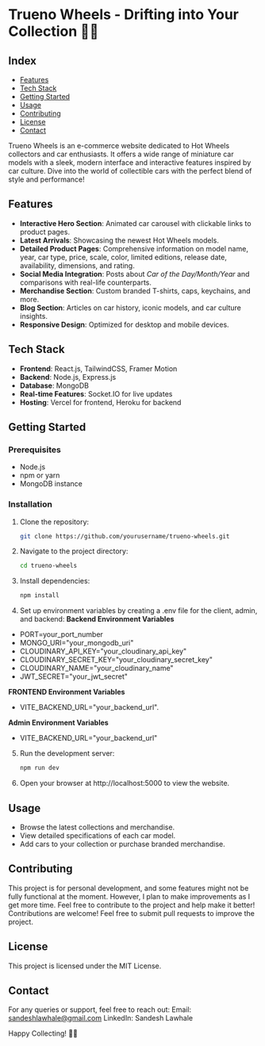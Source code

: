 # Trueno Wheels - Drifting into Your Collection 🚗💨

## Index
- [Features](#-features)
- [Tech Stack](#%EF%B8%8F-tech-stack)
- [Getting Started](#-getting-started)
- [Usage](#-usage)
- [Contributing](#-contributing)
- [License](#-license)
- [Contact](#-contact)

Trueno Wheels is an e-commerce website dedicated to Hot Wheels collectors and car enthusiasts. It offers a wide range of miniature car models with a sleek, modern interface and interactive features inspired by car culture. Dive into the world of collectible cars with the perfect blend of style and performance!

## Features
- **Interactive Hero Section**: Animated car carousel with clickable links to product pages.
- **Latest Arrivals**: Showcasing the newest Hot Wheels models.
- **Detailed Product Pages**: Comprehensive information on model name, year, car type, price, scale, color, limited editions, release date, availability, dimensions, and rating.
- **Social Media Integration**: Posts about *Car of the Day/Month/Year* and comparisons with real-life counterparts.
- **Merchandise Section**: Custom branded T-shirts, caps, keychains, and more.
- **Blog Section**: Articles on car history, iconic models, and car culture insights.
- **Responsive Design**: Optimized for desktop and mobile devices.

## Tech Stack
- **Frontend**: React.js, TailwindCSS, Framer Motion
- **Backend**: Node.js, Express.js
- **Database**: MongoDB
- **Real-time Features**: Socket.IO for live updates
- **Hosting**: Vercel for frontend, Heroku for backend

## Getting Started

### Prerequisites
- Node.js
- npm or yarn
- MongoDB instance

### Installation
1. Clone the repository:
   ```bash
   git clone https://github.com/yourusername/trueno-wheels.git

2. Navigate to the project directory:
   ```bash
   cd trueno-wheels

3. Install dependencies:
   ```bash
   npm install

4. Set up environment variables by creating a .env file for the client, admin, and backend:
**Backend Environment Variables**
- PORT=your_port_number
- MONGO_URI="your_mongodb_uri"
- CLOUDINARY_API_KEY="your_cloudinary_api_key"
- CLOUDINARY_SECRET_KEY="your_cloudinary_secret_key"
- CLOUDINARY_NAME="your_cloudinary_name"
- JWT_SECRET="your_jwt_secret"

**FRONTEND Environment Variables**
- VITE_BACKEND_URL="your_backend_url".

**Admin Environment Variables**
- VITE_BACKEND_URL="your_backend_url"

5. Run the development server:
   ```bash
   npm run dev
6. Open your browser at http://localhost:5000 to view the website.

## Usage
- Browse the latest collections and merchandise.
- View detailed specifications of each car model.
- Add cars to your collection or purchase branded merchandise.

## Contributing
This project is for personal development, and some features might not be fully functional at the moment. However, I plan to make improvements as I get more time. Feel free to contribute to the project and help make it better!
Contributions are welcome! Feel free to submit pull requests to improve the project.

## License
This project is licensed under the MIT License.

## Contact
For any queries or support, feel free to reach out:
Email: sandeshlawhale@gmail.com
LinkedIn: Sandesh Lawhale

Happy Collecting! 🚗💨
